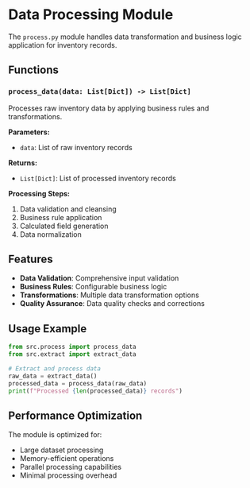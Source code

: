 # Data Processing Module

The `process.py` module handles data transformation and business logic application for inventory records.

## Functions

### `process_data(data: List[Dict]) -> List[Dict]`

Processes raw inventory data by applying business rules and transformations.

**Parameters:**
- `data`: List of raw inventory records

**Returns:**
- `List[Dict]`: List of processed inventory records

**Processing Steps:**
1. Data validation and cleansing
2. Business rule application
3. Calculated field generation
4. Data normalization

## Features

- **Data Validation**: Comprehensive input validation
- **Business Rules**: Configurable business logic
- **Transformations**: Multiple data transformation options
- **Quality Assurance**: Data quality checks and corrections

## Usage Example

```python
from src.process import process_data
from src.extract import extract_data

# Extract and process data
raw_data = extract_data()
processed_data = process_data(raw_data)
print(f"Processed {len(processed_data)} records")
```

## Performance Optimization

The module is optimized for:
- Large dataset processing
- Memory-efficient operations
- Parallel processing capabilities
- Minimal processing overhead
